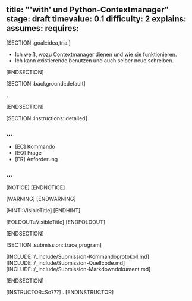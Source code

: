 title: "'with' und Python-Contextmanager"
stage: draft
timevalue: 0.1
difficulty: 2
explains:
assumes:
requires:
---

[SECTION::goal::idea,trial]

- Ich weiß, wozu Contextmanager dienen und wie sie funktionieren.
- Ich kann existierende benutzen und auch selber neue schreiben.

[ENDSECTION]

[SECTION::background::default]

.

[ENDSECTION]

[SECTION::instructions::detailed]

### ...

- [EC] Kommando
- [EQ] Frage
- [ER] Anforderung

### ...

[NOTICE]
[ENDNOTICE]

[WARNING]
[ENDWARNING]

[HINT::VisibleTitle]
[ENDHINT]

[FOLDOUT::VisibleTitle]
[ENDFOLDOUT]

[ENDSECTION]

[SECTION::submission::trace,program]

[INCLUDE::/_include/Submission-Kommandoprotokoll.md]
[INCLUDE::/_include/Submission-Quellcode.md]
[INCLUDE::/_include/Submission-Markdowndokument.md]

[ENDSECTION]

[INSTRUCTOR::So???]
.
[ENDINSTRUCTOR]

